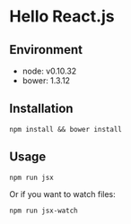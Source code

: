 # Hello React.js

## Environment

* node: v0.10.32
* bower: 1.3.12

## Installation

```
npm install && bower install
```

## Usage

```
npm run jsx
```

Or if you want to watch files:

```
npm run jsx-watch
```

